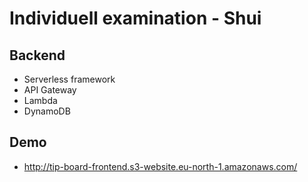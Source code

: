 # Individuell examination - Shui

## Backend
* Serverless framework
* API Gateway
* Lambda
* DynamoDB

## Demo
* http://tip-board-frontend.s3-website.eu-north-1.amazonaws.com/
